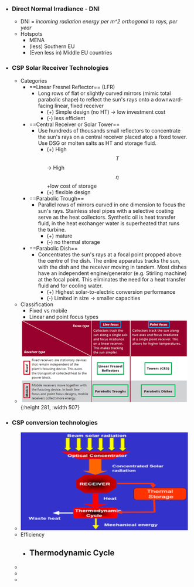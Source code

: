 - ### Direct Normal Irradiance - DNI
	- DNI = *incoming radiation energy per m^2 orthogonal to rays, per year*
	- Hotspots
		- MENA
		- (less) Southern EU
		- (Even less in) Middle EU countries
- ### CSP Solar Receiver Technologies
	- Categories
		- ==Linear Fresnel Reflector== (LFR)
			- Long rows of flat or slightly curved mirrors (mimic total parabolic shape) to reflect the sun's rays onto a downward-facing linear, fixed receiver
				- (+) Simple design (no HT) -> low investment cost
				- (-) less efficient
		- ==Central Receiver or Solar Tower==
			- Use hundreds of thousands small reflectors to concentrate the sun's rays on a central receiver placed atop a fixed tower. Use DSG or molten salts as HT and storage fluid.
				- (+) High $$T$$ -> High $$\eta$$+low cost of storage
				- (+) flexible design
		- ==Parabolic Trough==
			- Parallel rows of mirrors curved in one dimension to focus the sun's rays. Stainless steel pipes with a selective coating serve as the heat collectors.  Synthetic oil is heat transfer fluid, in the heat exchanger water is superheated that runs the turbine.
				- (+) mature
				- (-) no thermal storage
		- ==Parabolic Dish==
			- Concentrates the sun's rays at a focal point propped above the centre of the dish. The entire apparatus tracks the sun, with the dish and the receiver moving in tandem. Most dishes have an independent engine/generator (e.g. Stirling machine) at the focal point. This eliminates the need for a heat transfer fluid and for cooling water.
				- (+) Highest solar-to-electric conversion performance
				- (-) Limited in size -> smaller capacities
	- Classification
		- Fixed vs mobile
		- Linear and point focus types
	- ![image.png](../assets/image_1681587061626_0.png){:height 281, :width 507}
- ### CSP conversion technologies
	- ![image.png](../assets/image_1681590089046_0.png)
	- Efficiency
		- Thermodynamic Cycle
			-
	-
	-
	-